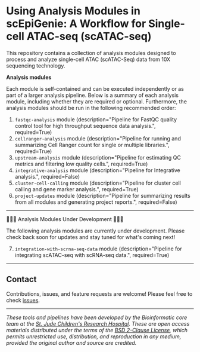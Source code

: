 # Using Analysis Modules in scEpiGenie: A Workflow for Single-cell ATAC-seq (scATAC-seq)

This repository contains a collection of analysis modules designed to process and analyze single-cell ATAC (scATAC-Seq) data from 10X sequencing technology. 

**Analysis modules**

Each module is self-contained and can be executed independently or as part of a larger analysis pipeline. Below is a summary of each analysis module, including whether they are required or optional. Furthermore, the analysis modules should be run in the following recommended order:

1. `fastqc-analysis` module (description="Pipeline for FastQC quality control tool for high throughput sequence data analysis.", required=True)
2. `cellranger-analysis` module (description="Pipeline for running and summarizing Cell Ranger count for single or multiple libraries.", required=True)
3. `upstream-analysis` module (description="Pipeline for estimating QC metrics and filtering low quality cells.", required=True)
4. `integrative-analysis` module (description="Pipeline for Integrative analysis.", required=False)
5. `cluster-cell-calling` module (description="Pipeline for cluster cell calling and gene marker analysis.", required=True)
6. `project-updates` module (description="Pipeline for summarizing results from all modules and generating project reports.", required=False)

________________________________________________________________________________________ 
🚧🚧🚧 Analysis Modules Under Development 🚧🚧🚧

The following analysis modules are currently under development. Please check back soon for updates and stay tuned for what's coming next!

7. `integration-with-scrna-seq-data` module (description="Pipeline for integrating scATAC-seq with scRNA-seq data.", required=True)

________________________________________________________________________________________


## Contact

Contributions, issues, and feature requests are welcome! Please feel free to check [issues](https://github.com/stjude-dnb-binfcore/sc-epigenie/issues).

---

*These tools and pipelines have been developed by the Bioinformatic core team at the [St. Jude Children's Research Hospital](https://www.stjude.org/). These are open access materials distributed under the terms of the [BSD 2-Clause License](https://opensource.org/license/bsd-2-clause), which permits unrestricted use, distribution, and reproduction in any medium, provided the original author and source are credited.*

